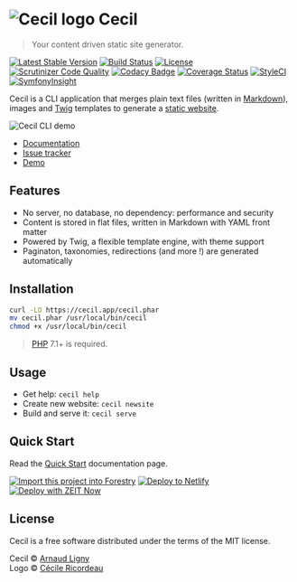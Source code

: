 # ![Cecil logo](https://avatars2.githubusercontent.com/u/45047331?s=50 "Logo created by Cécile Ricordeau") Cecil

> Your content driven static site generator.

[![Latest Stable Version](https://poser.pugx.org/cecil/cecil/v/stable)](https://github.com/Cecilapp/Cecil/releases/latest)
[![Build Status](https://travis-ci.org/Cecilapp/Cecil.svg?branch=master)](https://travis-ci.org/Cecilapp/Cecil)
[![License](https://poser.pugx.org/cecil/cecil/license)](https://github.com/Cecilapp/Cecil/blob/master/LICENSE)  
[![Scrutinizer Code Quality](https://scrutinizer-ci.com/g/Cecilapp/Cecil/badges/quality-score.png)](https://scrutinizer-ci.com/g/Cecilapp/Cecil/)
[![Codacy Badge](https://api.codacy.com/project/badge/Grade/85aa408ef2e94925831b1f7dd4c98219)](https://www.codacy.com/app/Narno/Cecil)
[![Coverage Status](https://coveralls.io/repos/github/Cecilapp/Cecil/badge.svg?branch=master)](https://coveralls.io/github/Cecilapp/Cecil?branch=master)
[![StyleCI](https://styleci.io/repos/12738012/shield)](https://styleci.io/repos/12738012)
[![SymfonyInsight](https://insight.symfony.com/projects/2a9ae313-1dce-405c-9632-0727ecdac269/mini.png)](https://insight.symfony.com/projects/2a9ae313-1dce-405c-9632-0727ecdac269)

Cecil is a CLI application that merges plain text files (written in [Markdown](http://daringfireball.net/projects/markdown/)), images and [Twig](https://twig.symfony.com) templates to generate a [static website](https://en.wikipedia.org/wiki/Static_web_page).

![Cecil CLI demo](https://raw.githubusercontent.com/Cecilapp/Cecil/master/docs/cecil-demo.png "Cecil CLI demo")

- [Documentation](https://cecil.app/documentation)
- [Issue tracker](https://github.com/Cecilapp/Cecil/issues)
- [Demo](https://demo.cecil.app)

## Features

- No server, no database, no dependency: performance and security
- Content is stored in flat files, written in Markdown with YAML front matter
- Powered by Twig, a flexible template engine, with theme support
- Paginaton, taxonomies, redirections (and more !) are generated automatically

## Installation

```bash
curl -LO https://cecil.app/cecil.phar
mv cecil.phar /usr/local/bin/cecil
chmod +x /usr/local/bin/cecil
```

> [PHP](https://www.php.net) 7.1+ is required.

## Usage

- Get help: `cecil help`
- Create new website: `cecil newsite` 
- Build and serve it: `cecil serve`

## Quick Start

Read the [Quick Start](https://cecil.app/documentation/quick-start/) documentation page.

[![Import this project into Forestry](https://assets.forestry.io/import-to-forestryK.svg)](https://app.forestry.io/quick-start?repo=cecilapp/starter-blog) [![Deploy to Netlify](https://www.netlify.com/img/deploy/button.svg)](https://app.netlify.com/start/deploy?repository=https://github.com/Cecilapp/starter-blog) [![Deploy with ZEIT Now](https://zeit.co/button)](https://zeit.co/new/project?template=https://github.com/Cecilapp/starter-blog)

## License

Cecil is a free software distributed under the terms of the MIT license.

Cecil © [Arnaud Ligny](https://arnaudligny.fr)  
Logo © [Cécile Ricordeau](https://www.cecillie.fr)
